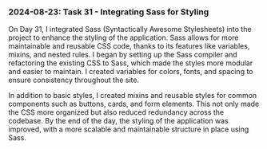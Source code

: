 ### 2024-08-23: Task 31 - Integrating Sass for Styling

On Day 31, I integrated Sass (Syntactically Awesome Stylesheets) into the project to enhance the styling of the application. Sass allows for more maintainable and reusable CSS code, thanks to its features like variables, mixins, and nested rules. I began by setting up the Sass compiler and refactoring the existing CSS to Sass, which made the styles more modular and easier to maintain. I created variables for colors, fonts, and spacing to ensure consistency throughout the site.

In addition to basic styles, I created mixins and reusable styles for common components such as buttons, cards, and form elements. This not only made the CSS more organized but also reduced redundancy across the codebase. By the end of the day, the styling of the application was improved, with a more scalable and maintainable structure in place using Sass.